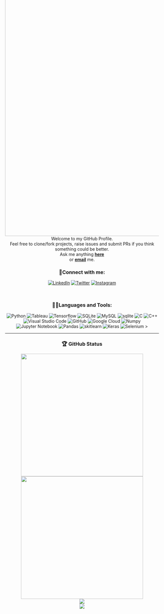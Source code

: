  <img src="https://readme-typing-svg.herokuapp.com/?lines=Hey+<Developers/>+I+am+Shoaib+Shama;B.Tech+DTU+CSE+Pre+Final+Year+Student;Data+Science+and+Machine+Learning+enthusiast;Always+Eager+learning+new+things&width=500&height=50&color=ffdc40&center=true" width="800" style="margin-top:-5rem" alt=""> 
<div align="center">


<div align="center">
Welcome to my GitHub Profile. <br>
Feel free to clone/fork projects, raise issues and submit PRs if you think something could be better. <br>
Ask me anything <a href="https://github.com/ShoaibShama/ShoaibShama/issues/new"><b>here</b></a><br>
or <a href="mailto:shoiab.200@gmail.com"><b>email</b></a> me.

<br/>

### 🚀Connect with me:
<div align="center">

 <a href="https://www.linkedin.com/in/shoaibshama/"><img alt="LinkedIn" title="LinkedIn" src="https://img.shields.io/badge/-LinkedIn-blue?style=for-the-badge&logo=Linkedin&logoColor=white"/></a>
  <a href="https://twitter.com/shoaibshama04"><img alt="Twitter" title="Twitter" src="https://img.shields.io/badge/-Twitter-1DA1F2?style=for-the-badge&logo=twitter&logoColor=white"/></a>
<a href="https://www.instagram.com/shoaibshama987/"><img alt="Instagram" title="Instagram" src="https://img.shields.io/badge/Instagram-E4405F?style=for-the-badge&logo=instagram&logoColor=white"/></a>
<!--  <a href="https://leetcode.com/shoaibshama/"><img alt="LeetCode" title="LeetCode" src="https://img.shields.io/badge/-LeetCode-FFA116?style=for-the-badge&logo=LeetCode&logoColor=black"/></a>
-->

  </div>
  

<br />


### 👨‍💻Languages and Tools:

<img alt="Python" src="https://img.shields.io/badge/python%20-%2314354C.svg?&style=for-the-badge&logo=python&logoColor=white"/>
<img alt="Tableau" src="https://img.shields.io/badge/Tableau-E97627?style=for-the-badge&logo=Tableau&logoColor=white"/>
<img alt="Tensorflow" src="https://img.shields.io/badge/TensorFlow-FF6F00?style=for-the-badge&logo=tensorflow&logoColor=white"/>
<img alt="SQLite" src="https://img.shields.io/badge/SQLite-07405E?style=for-the-badge&logo=sqlite&logoColor=white"/>
<img alt="MySQL" src="https://img.shields.io/badge/MySQL-005C84?style=for-the-badge&logo=mysql&logoColor=white"/>
<img alt="sqlite" src="https://img.shields.io/badge/SQLite-07405E?style=for-the-badge&logo=sqlite&logoColor=white"/>
<img alt="C" src="https://img.shields.io/badge/c%20-%2300599C.svg?&style=for-the-badge&logo=c&logoColor=white"/>
<img alt="C++" src="https://img.shields.io/badge/c++%20-%2300599C.svg?&style=for-the-badge&logo=c%2B%2B&ogoColor=white"/>
<img alt="Visual Studio Code" src="https://img.shields.io/badge/Visual%20Studio%20Code-0078d7.svg?&style=for-the-badge&logo=visual-studio-code&logoColor=white"/>
<img alt="GitHub" src="https://img.shields.io/badge/github%20-%23121011.svg?&style=for-the-badge&logo=github&logoColor=white"/>
<img alt="Google Cloud" src="https://img.shields.io/badge/Google%20Cloud%20-%234285F4.svg?&style=for-the-badge&logo=google-cloud&logoColor=white"/>
<img alt="Numpy" src="https://img.shields.io/badge/numpy-%23013243.svg?style=for-the-badge&logo=numpy&logoColor=white"/>
<img alt="Jupyter Notebook" src="https://img.shields.io/badge/jupyter-%23FA0F00.svg?style=for-the-badge&logo=jupyter&logoColor=white"/>
<img alt="Pandas" src="https://img.shields.io/badge/pandas-%23150458.svg?style=for-the-badge&logo=pandas&logoColor=white"/>
<img alt="skitlearn" src="https://img.shields.io/badge/scikit--learn-%23F7931E.svg?style=for-the-badge&logo=scikit-learn&logoColor=white"/>
<img alt="Keras" src="https://img.shields.io/badge/Keras-%23D00000.svg?style=for-the-badge&logo=Keras&logoColor=white"/>
<img alt="Selenium" src="https://img.shields.io/badge/-selenium-%43B02A?style=for-the-badge&logo=selenium&logoColor=white"/>
>															     
	

---
### 🏆 GitHub Status
<div align="center">

<img width="400px" src="https://github-readme-stats.vercel.app/api?username=ShoaibShama&custom_title=ShoaibShama's+GitHub+stats&show_icons=true&hide_border=true&count_private=true&bg_color=00000000&title_color=ff7a0d&text_color=F6C819&icon_color=ffb300&cache_seconds=1800" />
<img width="400px" src="[![GitHub Streak](https://github-readme-streak-stats.herokuapp.com?user=ShoaibShama)](https://git.io/streak-stats)" />
  
</div> 

<div align="center">
<img src="https://activity-graph.herokuapp.com/graph?username=ShoaibShama&theme=react-dark&bg_color=00000000&color=ff7a0d&line=ffb300&point=ff7a0d&area=true&hide_border=true&area_color=F6C819"> <br>
</div>
<div align="center">
	<img src="https://komarev.com/ghpvc/?username=ShoaibShama&style=flat-square&color=yellow">																																																																																			
	</div>																		







<!--
### Hi there 👋
**ShoaibShama/ShoaibShama** is a ✨ _special_ ✨ repository because its `README.md` (this file) appears on your GitHub profile.

Here are some ideas to get you started:

- 🔭 I’m currently working on ...
- 🌱 I’m currently learning ...
- 👯 I’m looking to collaborate on ...
- 🤔 I’m looking for help with ...
- 💬 Ask me about ...
- 📫 How to reach me: ...
- 😄 Pronouns: ...
- ⚡ Fun fact: ...
-->
